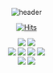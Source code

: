 <div align="center">

![header](https://capsule-render.vercel.app/api?type=waving&color=auto&height=300&section=header&text=Welcome&fontSize=70&desc=sowon's%20GitHub%20Profile)
<div align="center">
 
[![Hits](https://hits.seeyoufarm.com/api/count/incr/badge.svg?url=https%3A%2F%2Fgithub.com%2FWish-baek&count_bg=%23699142&title_bg=%239FB346&icon=smugmug.svg&icon_color=%23FFFFFF&title=hits&edge_flat=false)](https://hits.seeyoufarm.com)
</div>

![](https://img.shields.io/badge/Java-007396?style=for-the-badge&logo=OpenJDK&logoColor=white")
 <img src="https://img.shields.io/badge/Python-3776AB?style=for-the-badge&logo=GitHub&logoColor=ffffff"/>
  <br/>
 <img src="https://img.shields.io/badge/JavaScript-F7DF1E?style=for-the-badge&logo=GitHub&logoColor=ffffff"/>
 <img src="https://img.shields.io/badge/TypeScript-3178C6?style=for-the-badge&logo=GitHub&logoColor=ffffff"/> 
 <img src="https://img.shields.io/badge/HTML5-E34F26?style=for-the-badge&logo=GitHub&logoColor=ffffff"/> 
 <img src="https://img.shields.io/badge/CSS-1572B6?style=for-the-badge&logo=GitHub&logoColor=ffffff"/>
 <br/>
 <img src="https://img.shields.io/badge/Vue-green?style=for-the-badge&logo=Vue.js&logoColor=ffffff"/>
 <img src="https://img.shields.io/badge/GitHub-000000?style=for-the-badge&logo=GitHub&logoColor=ffffff"/>

